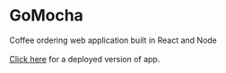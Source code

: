 # GoMocha
Coffee ordering web application built in React and Node <br><br>
<a href="http://gomocha.herokuapp.com/">Click here</a> for a deployed version of app.
